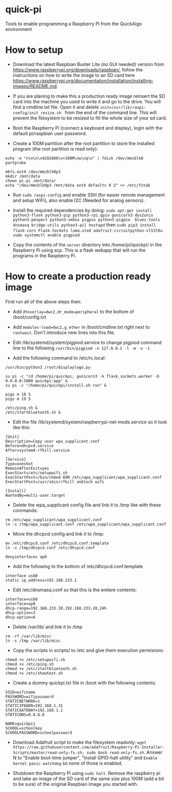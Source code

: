 # quick-pi
Tools to enable programming a Raspberry Pi from the QuickAlgo environment


# How to setup

* Download the latest Raspbian Buster Lite (no GUI needed) version from https://www.raspberrypi.org/downloads/raspbian/, follow the instructions on how to write the image to an SD card here https://www.raspberrypi.org/documentation/installation/installing-images/README.md.

* If you are planing to make this a production ready image reinsert the SD card into the machine you used to write it and go to the drive. You will find a cmdline.txt file. Open it and delete `init=/usr/lib/raspi-config/init_resize.sh
` from the end of the command line. This will prevent the filesystem to be resized to fill the whole size of your sd card.

* Boot the Raspberry Pi (connect a keyboard and display), login with the default pi/raspbian user password.

* Create a 100M partition after the root partition to store the installed program (the root partition is read only):

```
echo -e "n\n\n\n4292608\n+100M\nw\nq\n" | fdisk /dev/mmcblk0
partprobe

mkfs.ext4 /dev/mmcblk0p3
mkdir /mnt/data
chown pi.pi /mnt/data/
echo "/dev/mmcblk0p3 /mnt/data ext4 defaults 0 2" >> /etc/fstab
```


* Run `sudo raspi-config` and enable SSH (for easier remote management and setup WiFi), also enable I2C (Needed for analog sensors).

* Install the required dependencies by doing: `sudo apt-get install python3-flask python3-pip python3-rpi.gpio gunicorn3 dos2unix python3-pexpect python3-smbus pigpio python3-pigpio  bluez-tools dnsmasq bridge-utils python3-pil hostapd` then `sudo pip3 install flask-cors Flask-Sockets luma.oled adafruit-circuitpython-vl53l0x`. `sudo systemctl enable pigpiod`

* Copy the contents of the `server` directory into /home/pi/quickpi/ in the Raspberry Pi using scp. This is a flask webapp that will run the programs in the Raspberry Pi.


# How to create a production ready image

First run all of the above steps then:

* Add `dtoverlay=dwc2,dr_mode=peripheral` to the bottom of /boot/config.txt

* Add `modules-load=dwc2,g_ether` in /boot/cmdline.txt right next to `rootwait`. Don't introduce new lines into this file.

* Edit /lib/systemd/system/pigpiod.service to change pigpiod command line to the following `/usr/bin/pigpiod -n 127.0.0.1 -l -m -x -1`

* Add the following command to /etc/rc.local:

```
/usr/bin/python3 /root/displaylogo.py

su pi -c "cd /home/pi/quickpi; gunicorn3 -k flask_sockets.worker -b 0.0.0.0:5000 quickpi:app" &
su pi -c "/home/pi/quickpi/install.sh run" &

pigs m 18 5
pigs m 19 5

/etc/ping.sh &
/etc/startbluetooth.sh &
```

* Edit the file /lib/systemd/system/raspberrypi-net-mods.service so it look like this:

```
[Unit]
Description=Copy user wpa_supplicant.conf
Before=dhcpcd.service
After=systemd-rfkill.service

[Service]
Type=oneshot
RemainAfterExit=yes
ExecStart=/etc/setupwifi.sh
ExecStartPost=/bin/chmod 600 /etc/wpa_supplicant/wpa_supplicant.conf
ExecStartPost=/usr/sbin/rfkill unblock wifi

[Install]
WantedBy=multi-user.target
```

* Delete the wpa_supplicant config file and link it to /tmp like with these commands:

```
rm /etc/wpa_supplicant/wpa_supplicant.conf
ln -s /tmp/wpa_supplicant.conf /etc/wpa_supplicant/wpa_supplicant.conf
```

* Move the dhcpcd config and link it to /tmp:

```
mv /etc/dhcpcd.conf /etc/dhcpcd.conf.template
ln -s /tmp/dhcpcd.conf /etc/dhcpcd.conf

denyinterfaces ap0
```

* Add the following to the bottom of /etc/dhcpcd.conf.template

```
interface usb0
static ip_address=192.168.233.1
```

* Edit /etc/dnsmasq.conf so that this is the entiere contents:

```
interface=usb0
interface=ap0
dhcp-range=192.168.233.10,192.168.233.20,24h
dhcp-option=3
dhcp-option=6
```

* Delete /var/lib/ and link it to /tmp
```
rm -rf /var/lib/misc
ln -s /tmp /var/lib/misc 
```

* Copy the scripts in scripts/ to /etc and give them execution permisions:

```
chmod +x /etc/setupwifi.sh
chmod +x /etc/ping.sh
chmod +x /etc/startbluetooth.sh
chmod +x /etc/showtext.sh
```

* Create a dummy quickpi.txt file in /boot with the following contents:

```
SSID=wifiname
PASSWORD=wifipassword
STATICNETWORK=1
STATICIPADDR=192.168.1.31
STATICGATEWAY=192.168.1.1
STATICDNS=8.8.8.8

NAME=quickpi1
SCHOOL=schoolkey
SCHOOLPASSWORD=schoolpassword
```

* Download Adafruit script to make the filesystem readonly: `wget https://raw.githubusercontent.com/adafruit/Raspberry-Pi-Installer-Scripts/master/read-only-fs.sh; sudo bash read-only-fs.sh`. Answer N to "Enable boot-time jumper", "Install GPIO-halt utility" and `Enable kernel panic watchdog` so none of those is enabled.

* Shutdown the Raspberry Pi using `sudo halt`. Remove the raspberry pi and take an image of the SD card of the same size plus 100M (add a bit to be sure) of the original Raspbian Image you started with.

